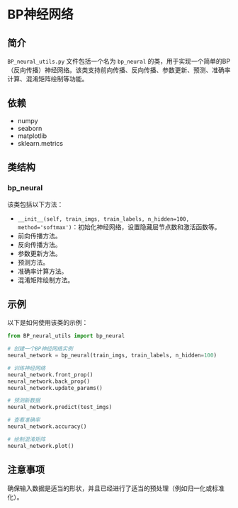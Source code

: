 
# BP神经网络

## 简介

`BP_neural_utils.py` 文件包括一个名为 `bp_neural` 的类，用于实现一个简单的BP（反向传播）神经网络。该类支持前向传播、反向传播、参数更新、预测、准确率计算、混淆矩阵绘制等功能。

## 依赖

- numpy
- seaborn
- matplotlib
- sklearn.metrics

## 类结构

### bp_neural

该类包括以下方法：

- `__init__(self, train_imgs, train_labels, n_hidden=100, method='softmax')`：初始化神经网络，设置隐藏层节点数和激活函数等。
- 前向传播方法。
- 反向传播方法。
- 参数更新方法。
- 预测方法。
- 准确率计算方法。
- 混淆矩阵绘制方法。

## 示例

以下是如何使用该类的示例：

```python
from BP_neural_utils import bp_neural

# 创建一个BP神经网络实例
neural_network = bp_neural(train_imgs, train_labels, n_hidden=100)

# 训练神经网络
neural_network.front_prop()
neural_network.back_prop()
neural_network.update_params()

# 预测新数据
neural_network.predict(test_imgs)

# 查看准确率
neural_network.accuracy()

# 绘制混淆矩阵
neural_network.plot()
```

## 注意事项

确保输入数据是适当的形状，并且已经进行了适当的预处理（例如归一化或标准化）。

